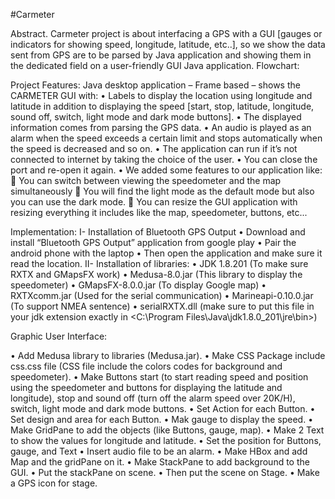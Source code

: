 #Carmeter

Abstract. Carmeter project is about interfacing a GPS with a GUI [gauges or indicators for showing speed, longitude, latitude, etc..], so we show the data sent from GPS are to be parsed by Java application and showing them in the dedicated field on a user-friendly GUI Java application.
Flowchart:
 



Project Features:
Java desktop application – Frame based – shows the CARMETER GUI with:
•	Labels to display the location using longitude and latitude in addition to displaying the speed [start, stop, latitude, longitude, sound off, switch, light mode and dark mode buttons].
•	The displayed information comes from parsing the GPS data.
•	An audio is played as an alarm when the speed exceeds a certain limit and stops automatically when the speed is decreased and so on.
•	The application can run if it’s not connected to internet by taking the choice of the user.
•	You can close the port and re-open it again.
•	We added some features to our application like:
	You can switch between viewing the speedometer and the map simultaneously
	You will find the light mode as the default mode but also you can use the dark mode.
	You can resize the GUI application with resizing everything it includes like the map, speedometer, buttons, etc...

Implementation:
I-	Installation of Bluetooth GPS Output
•	Download and install “Bluetooth GPS Output” application from google play
•	Pair the android phone with the laptop
•	Then open the application and make sure it read the location.
II-	Installation of libraries:
•	JDK 1.8.201 (To make sure RXTX and GMapsFX work)
•	Medusa-8.0.jar (This library to display the speedometer)
•	GMapsFX-8.0.0.jar (To display Google map)
•	RXTXcomm.jar (Used for the serial communication)
•	Marineapi-0.10.0.jar (To support NMEA sentence)
•	serialRXTX.dll (make sure to put this file in your jdk extension exactly in <C:\Program Files\Java\jdk1.8.0_201\jre\bin>)

Graphic User Interface:
 

•	Add Medusa library to libraries (Medusa.jar).
•	Make CSS Package include css.css file (CSS file include the colors codes for background and speedometer).
•	Make Buttons start (to start reading speed and position using the speedometer and buttons for displaying the latitude and longitude), stop and sound off (turn off the alarm speed over 20K/H), switch, light mode and dark mode buttons.
•	Set Action for each Button.
•	Set design and area for each Button.
•	Mak gauge to display the speed.
•	Make GridPane to add the objects (like Buttons, gauge, map).
•	Make 2 Text to show the values for longitude and latitude.
•	Set the position for Buttons, gauge, and Text
•	Insert audio file to be an alarm.
•	Make HBox and add Map and the gridPane on it.
•	Make StackPane to add background to the GUI.
•	Put the stackPane on scene.
•	Then put the scene on Stage.
•	Make a GPS icon for stage.


